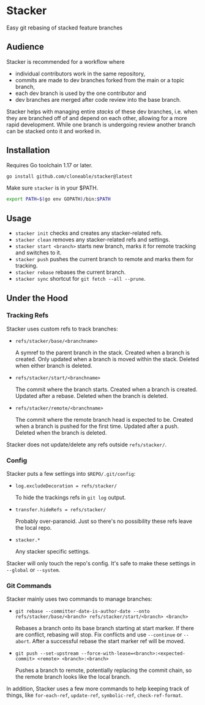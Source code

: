 # Stacker

Easy git rebasing of stacked feature branches

## Audience

Stacker is recommended for a workflow where
*  individual contributors work in the same repository,
*  commits are made to dev branches forked from the main or a topic branch,
*  each dev branch is used by the one contributor and
*  dev branches are merged after code review into the base branch.

Stacker helps with managing entire *stacks* of these dev branches, i.e. when
they are branched off of and depend on each other, allowing for a more rapid
development. While one branch is undergoing review another branch can be stacked
onto it and worked in.

## Installation

Requires Go toolchain 1.17 or later.

```sh
go install github.com/cloneable/stacker@latest
```

Make sure `stacker` is in your $PATH.

```sh
export PATH=$(go env GOPATH)/bin:$PATH
```

## Usage

* `stacker init` checks and creates any stacker-related refs.
* `stacker clean` removes any stacker-related refs and settings.
* `stacker start <branch>` starts new branch, marks it for remote tracking and
  switches to it.
* `stacker push` pushes the current branch to remote and marks them for
  tracking.
* `stacker rebase` rebases the current branch.
* `stacker sync` shortcut for `git fetch --all --prune`.

## Under the Hood

### Tracking Refs

Stacker uses custom refs to track branches:

*  `refs/stacker/base/<branchname>`

   A symref to the parent branch in the stack. Created when a branch is created.
   Only updated when a branch is moved within the stack. Deleted when either
   branch is deleted.

*  `refs/stacker/start/<branchname>`

   The commit where the branch starts. Created when a branch is created. Updated
   after a rebase. Deleted when the branch is deleted.

*  `refs/stacker/remote/<branchname>`

   The commit where the remote branch head is expected to be. Created when a
   branch is pushed for the first time. Updated after a push. Deleted when the
   branch is deleted.

Stacker does not update/delete any refs outside `refs/stacker/`.

### Config

Stacker puts a few settings into `$REPO/.git/config`:

*  `log.excludeDecoration = refs/stacker/`

   To hide the trackings refs in `git log` output.

*  `transfer.hideRefs = refs/stacker/`

   Probably over-paranoid. Just so there's no possibility these refs leave the
   local repo.

*  `stacker.*`

   Any stacker specific settings.

Stacker will only touch the repo's config. It's safe to make these settings in
`--global` or `--system`.

### Git Commands

Stacker mainly uses two commands to manage branches:

*  `git rebase --committer-date-is-author-date --onto refs/stacker/base/<branch> refs/stacker/start/<branch> <branch>`

   Rebases a branch onto its base branch starting at start marker. If there are
   conflict, rebasing will stop. Fix conflicts and use `--continue` or
   `--abort`. After a successful rebase the start marker ref will be moved.

*  `git push --set-upstream --force-with-lease=<branch>:<expected-commit> <remote> <branch>:<branch>`

   Pushes a branch to remote, potentially replacing the commit chain, so the
   remote branch looks like the local branch.

In addition, Stacker uses a few more commands to help keeping track of things,
like `for-each-ref`, `update-ref`, `symbolic-ref`, `check-ref-format`.
